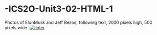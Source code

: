 # -ICS2O-Unit3-02-HTML-1
Photos of ElonMusk and Jeff Bezos, following text, 2000 pixels high, 500 pixels wide. 
[![linter](https://github.com/JacksonNaufal/-ICS2O-Unit3-02-HTML-1/workflows/linter/badge.svg)](https://github.com/marketplace/actions/super-linter)

